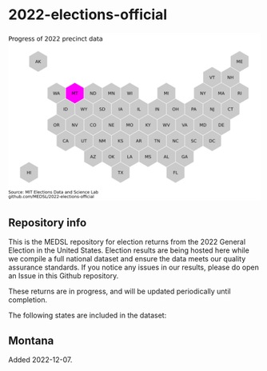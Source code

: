 # 2022-elections-official

![](precinct_progress_map.png "Title")

## Repository info
This is the MEDSL repository for election returns from the 2022 General Election in the United States. Election results are being hosted here while we compile a full national dataset and ensure the data meets our quality assurance standards. If you notice any issues in our results, please do open an Issue in this Github repository. 

These returns are in progress, and will be updated periodically until completion.

The following states are included in the dataset:

## Montana

Added 2022-12-07. 
